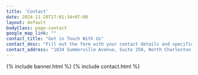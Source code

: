 ```yaml
---
title: 'Contact'
date: 2024-11-20T17:01:34+07:00
layout: default
bodyClass: page-contact
google_map_link: ""
contact_title: "Get in Touch With Us"
contact_desc: "Fill out the form with your contact details and specific requirements. Our team of experts will review your submission and provide a tailored response to meet your needs promptly."
contact_address: "1834 Summerville Avenue, Suite 250, North Charleston, SC 29405 | 843.898.8040"
---
```


{% include banner.html %}
{% include contact.html %}